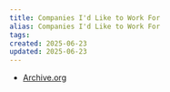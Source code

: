 ```yaml
---
title: Companies I'd Like to Work For
alias: Companies I'd Like to Work For
tags:
created: 2025-06-23
updated: 2025-06-23
---
```


- [Archive.org](https://archive.org/)